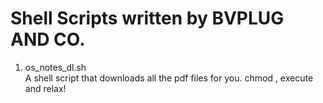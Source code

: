 # Shell Scripts written by BVPLUG AND CO. #
1. os_notes_dl.sh  
	A shell script that downloads all the pdf files for you. 
	chmod , execute and relax!  

